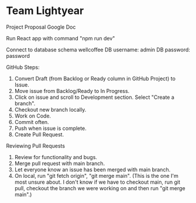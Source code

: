 # Team Lightyear

Project Proposal Google Doc

Run React app with command "npm run dev"

Connect to database schema wellcoffee
DB username: admin
DB password: password

GitHub Steps:

1. Convert Draft (from Backlog or Ready column in GitHub Project) to Issue.
2. Move issue from Backlog/Ready to In Progress.
3. Click on issue and scroll to Development section. Select "Create a branch".
4. Checkout new branch locally.
5. Work on Code.
6. Commit often.
7. Push when issue is complete.
8. Create Pull Request.

Reviewing Pull Requests

1. Review for functionality and bugs.
2. Merge pull request with main branch.
3. Let everyone know an issue has been merged with main branch.
4. On local, run "git fetch origin", "git merge main". (This is the one I'm most unsure about. I don't know if we have to checkout main, run git pull, checkout the branch we were working on and then run "git merge main".)
